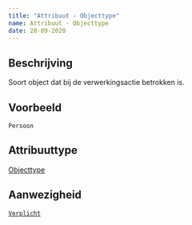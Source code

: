 ```yaml
---
title: "Attribuut - Objecttype"
name: Attribuut - Objecttype
date: 28-09-2020
---
```


## Beschrijving
Soort object dat bij de verwerkingsactie betrokken is.

## Voorbeeld
`Persoon`

## Attribuuttype
[Objecttype](../attribuuttypen/Objecttype.md)

## Aanwezigheid
[`Verplicht`](../../gegevenswoordenboek/readme.md#bijzondere-meta-attributen)

